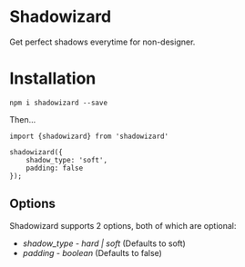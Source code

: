 # Shadowizard

Get perfect shadows everytime for non-designer.

# Installation

`npm i shadowizard --save`

Then...

```
import {shadowizard} from 'shadowizard'

shadowizard({
    shadow_type: 'soft',
    padding: false
});

```

## Options

Shadowizard supports 2 options, both of which are optional:

* *shadow_type* - _hard | soft_ (Defaults to soft)
* *padding* - _boolean_ (Defaults to false)
